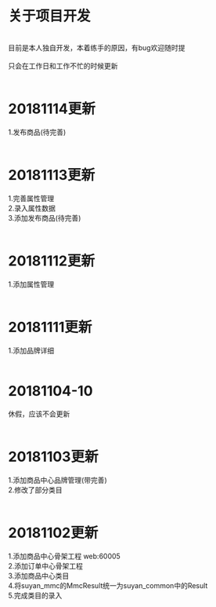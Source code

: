 # 关于项目开发
<br>
目前是本人独自开发，本着练手的原因，有bug欢迎随时提
<br>
<br>
只会在工作日和工作不忙的时候更新
<br>
<br>

# 20181114更新
1.发布商品(待完善)
<br>
<br>

# 20181113更新
1.完善属性管理
<br>
2.录入属性数据
<br>
3.添加发布商品(待完善)
<br>
<br>

# 20181112更新
1.添加属性管理
<br>
<br>

# 20181111更新
1.添加品牌详细
<br>
<br>

# 20181104-10
休假，应该不会更新
<br>
<br>

# 20181103更新
1.添加商品中心品牌管理(带完善)
<br>
2.修改了部分类目
<br>
<br>

# 20181102更新
1.添加商品中心骨架工程 web:60005
<br>
2.添加订单中心骨架工程
<br>
3.添加商品中心类目
<br>
4.将suyan_mmc的MmcResult统一为suyan_common中的Result
<br>
5.完成类目的录入